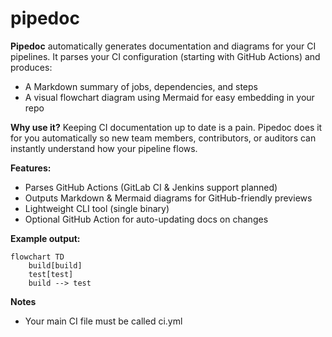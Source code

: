 # pipedoc
**Pipedoc** automatically generates documentation and diagrams for your CI pipelines.
It parses your CI configuration (starting with GitHub Actions) and produces:

* A Markdown summary of jobs, dependencies, and steps
* A visual flowchart diagram using Mermaid for easy embedding in your repo

**Why use it?**
Keeping CI documentation up to date is a pain. Pipedoc does it for you automatically so new team members, contributors, or auditors can instantly understand how your pipeline flows.

**Features:**

* Parses GitHub Actions (GitLab CI & Jenkins support planned)
* Outputs Markdown & Mermaid diagrams for GitHub-friendly previews
* Lightweight CLI tool (single binary)
* Optional GitHub Action for auto-updating docs on changes

**Example output:**

```mermaid
flowchart TD
    build[build]
    test[test]
    build --> test
```

**Notes**
* Your main CI file must be called ci.yml
